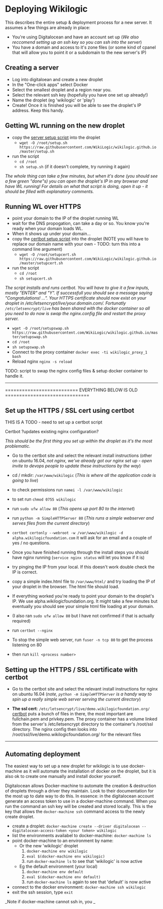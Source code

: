 # Deploying Wikilogic

This describes the entire setup & deployment process for a new server. It assumes a few things are already in place:

 - You're using Digitalocean and have an account set up (_We also reccomend setting up an ssh key so you can ssh into the server_)
 - You have a domain and access to it's zone files (or some kind of cpanel that will allow you to point it or a subdomain to the new server's IP)

## Creating a server

 - Log into digitaloean and create a new droplet
 - In the "One-click apps" select Docker 
 - Select the smallest droplet and a region near you. 
 - Select the relevant ssh key (hopefully you have one set up already!)
 - Name the droplet (eg 'wikilogic' or 'play')
 - Create! Once it is finished you will be able to see the droplet's IP address. Keep this handy.
 
## Getting WL running on the new droplet

 - copy the [server setup script](https://raw.githubusercontent.com/WikiLogic/wikilogic.github.io/master/setup.sh) into the droplet
    - `wget -O /root/setup.sh https://raw.githubusercontent.com/WikiLogic/wikilogic.github.io/master/setup.sh`
 - run the script 
    - `cd /root`
    - `sh setup.sh` (if it doesn't complete, try running it again)

_The whole thing can take a few minutes, but when it's done (you should see a few green "done"s) you can open the droplet's IP in any browser and have WL running! For details on what that script is doing, open it up - it should be filled with explanatory comments._

## Running WL over HTTPS

 - point your domain to the IP of the droplet running WL
 - wait for the DNS propogation, can take a day or so. You know you're ready when your domain loads WL.
 - When it shows up under your domain...
 - copy the [certbot setup script](https://raw.githubusercontent.com/WikiLogic/wikilogic.github.io/master/setupcert.sh) into the droplet (NOTE you will have to replace our domain name with your own - TODO: turn this into a command line argument)
    - `wget -O /root/setupcert.sh https://raw.githubusercontent.com/WikiLogic/wikilogic.github.io/master/setupcert.sh`
 - run the script
    - `cd /root`
    - `sh setupcert.sh`

_The script installs and runs certbot. You will have to give it a few inputs, mostly "ENTER" and "Y". If successfull you should see a message saying "Congratulations! ...". Your HTTPS certificate should now exist on your droplet in /etc/letsencrypt/live/your.domain.com/. Fortunatly `/etc/letsencrypt/live` has been shared with the docker container so all you need to do now is swap the nginx.config file and restart the proxy server._

 - `wget -O /root/setupswap.sh https://raw.githubusercontent.com/WikiLogic/wikilogic.github.io/master/setupswap.sh`
 - `cd /root`
 - `sh setupswap.sh`
 - Connect to the proxy container `docker exec -ti wikilogic_proxy_1 bash`
 - Reload nginx `nginx -s reload`

TODO: script to swap the nginx config files & setup docker container to handle it.

---

========================== EVERYTHING BELOW IS OLD ==============================

## Set up the HTTPS / SSL cert using certbot

THIS IS A TODO - need to set up a certbot script

Certbot ?updates existing nginx configuration?

_This should be the first thing you set up within the droplet as it's the most problematic._

 - Go to the certbot site and select the relevant install instructions (other on ubuntu 16.04, _not nginx, we've already got our nginx set up - open invite to devops people to update these instructions by the way_)
 - cd / mkdir: `/var/www/wikilogic` (_This is where all the application code is going to live_)
 - to check permissions run `namei -l /var/www/wikilogic`
 - to set run `chmod 0755 wikilogic`
 - run `sudo ufw allow 80` (_This opens up port 80 to the internet_)
 - run `python -m SimpleHTTPServer 80` (_This runs a simple webserver and serves files from the current directory_)
 - `certbot certonly --webroot -w /var/www/wikilogic -d alpha.wikilogicfoundation.com` it will ask for an email and a couple of yes / no questions.


 - Once you have finished running through the install steps you should have nginx running (`service nginx status` will let you know if it is)
 - try pinging the IP from your local. If this doesn't work double check the IP is correct.
 - copy a simple index.html file to `/var/www/html/` and try loading the IP of your droplet in the browser. The html file should load.
 - If everything worked you're ready to point your domain to the droplet's IP. We use alpha.wikilogicfoundation.org. It might take a few minutes but eventually you should see your simple html file loading at your domain.
 - (I also ran `sudo ufw allow 80` but I have not confirmed if that is actually required)
 - run `certbot --nginx`

 - To stop the simple web server, run `fuser -n tcp 80` to get the process listening on 80
 - then run `kill <process number>`


 
## Setting up the HTTPS / SSL certificate with certbot

 - Go to the certbot site and select the relevant install instructions for nginx on ubuntu 16.04 (_note, `python -m SimpleHTTPServer` is a handy way to spin up a really simple web server serving the current directory_)


 - **The ssl cert**: `/etc/letsencrypt/live/demo.wikilogicfoundation.org/` [certbot](https://certbot.eff.org/docs/) puts a bunch of files in there, the most important are fullchain.pem and privkey.pem. The proxy container has a volume linked from the server's /etc/letsencrypt directory to the container's /root/ssl directory. The nginx config then looks into /root/ssl/live/demo.wikilogicfoundation.org/ for the relevant files


---

## Automating deployment

The easiest way to set up a new droplet for wikilogic is to use docker-machine as it will automate the installation of docker on the droplet, but it is also ok to create one manually and install docker yourself.

Digitalocean allows Docker-machine to automate the creation & destruction of droplets through a driver they maintain. Look to their documentation for the most up to date way to do this. In essence: in the digitalocean account generate an access token to use in a docker-machine command. When you run the command an ssh key will be created and stored locally. This is the key that allows the `docker-machine ssh` command access to the newly create droplet.

 - create a droplet: `docker-machine create --driver digitalocean --digitalocean-access-token <your token> wikilogic`
 - list the environments availabel to docker-machine: `docker-machine ls`
 - point docker-machine to an environment by name:
    - Or the new 'wikilogic' droplet 
        1. `docker-machine env wikilogic`
        2. `eval $(docker-machine env wikilogic)`
        3. run `docker-machine ls` to see that 'wikilogic' is now active
    - Eg the default environment (your local)
        1. `docker-machine env default`
        2. `eval $(docker-machine env default)`
        3. run `docker-machine ls` again to see that 'default' is now active
 - connect to the docker environment: `docker-machine ssh wikilogic`
 - exit the ssh session, type `exit`

_Note if docker-machine cannot ssh in, you _